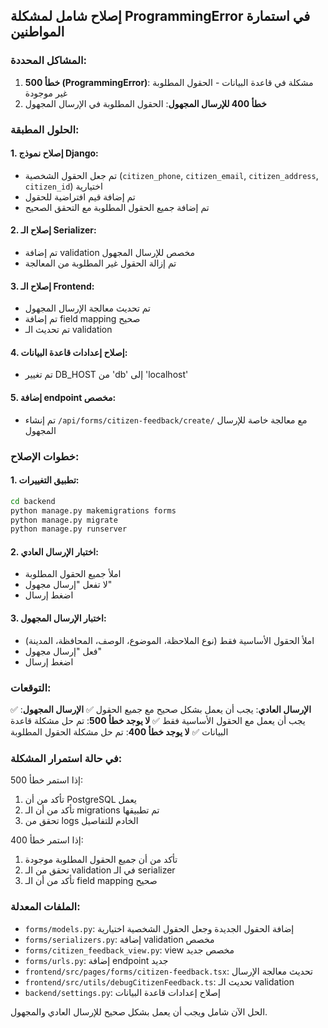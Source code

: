 ## إصلاح شامل لمشكلة ProgrammingError في استمارة المواطنين

### المشاكل المحددة:
1. **خطأ 500 (ProgrammingError)**: مشكلة في قاعدة البيانات - الحقول المطلوبة غير موجودة
2. **خطأ 400 للإرسال المجهول**: الحقول المطلوبة في الإرسال المجهول

### الحلول المطبقة:

#### 1. إصلاح نموذج Django:
- تم جعل الحقول الشخصية (`citizen_phone`, `citizen_email`, `citizen_address`, `citizen_id`) اختيارية
- تم إضافة قيم افتراضية للحقول
- تم إضافة جميع الحقول المطلوبة مع التحقق الصحيح

#### 2. إصلاح الـ Serializer:
- تم إضافة validation مخصص للإرسال المجهول
- تم إزالة الحقول غير المطلوبة من المعالجة

#### 3. إصلاح الـ Frontend:
- تم تحديث معالجة الإرسال المجهول
- تم إضافة field mapping صحيح
- تم تحديث الـ validation

#### 4. إصلاح إعدادات قاعدة البيانات:
- تم تغيير DB_HOST من 'db' إلى 'localhost'

#### 5. إضافة endpoint مخصص:
- تم إنشاء `/api/forms/citizen-feedback/create/` مع معالجة خاصة للإرسال المجهول

### خطوات الإصلاح:

#### 1. تطبيق التغييرات:
```bash
cd backend
python manage.py makemigrations forms
python manage.py migrate
python manage.py runserver
```

#### 2. اختبار الإرسال العادي:
- املأ جميع الحقول المطلوبة
- لا تفعل "إرسال مجهول"
- اضغط إرسال

#### 3. اختبار الإرسال المجهول:
- املأ الحقول الأساسية فقط (نوع الملاحظة، الموضوع، الوصف، المحافظة، المدينة)
- فعل "إرسال مجهول"
- اضغط إرسال

### التوقعات:
✅ **الإرسال العادي**: يجب أن يعمل بشكل صحيح مع جميع الحقول
✅ **الإرسال المجهول**: يجب أن يعمل مع الحقول الأساسية فقط
✅ **لا يوجد خطأ 500**: تم حل مشكلة قاعدة البيانات
✅ **لا يوجد خطأ 400**: تم حل مشكلة الحقول المطلوبة

### في حالة استمرار المشكلة:
إذا استمر خطأ 500:
1. تأكد من أن PostgreSQL يعمل
2. تأكد من أن الـ migrations تم تطبيقها
3. تحقق من logs الخادم للتفاصيل

إذا استمر خطأ 400:
1. تأكد من أن جميع الحقول المطلوبة موجودة
2. تحقق من الـ validation في الـ serializer
3. تأكد من أن الـ field mapping صحيح

### الملفات المعدلة:
- `forms/models.py`: إضافة الحقول الجديدة وجعل الحقول الشخصية اختيارية
- `forms/serializers.py`: إضافة validation مخصص
- `forms/citizen_feedback_view.py`: view مخصص جديد
- `forms/urls.py`: إضافة endpoint جديد
- `frontend/src/pages/forms/citizen-feedback.tsx`: تحديث معالجة الإرسال
- `frontend/src/utils/debugCitizenFeedback.ts`: تحديث الـ validation
- `backend/settings.py`: إصلاح إعدادات قاعدة البيانات

الحل الآن شامل ويجب أن يعمل بشكل صحيح للإرسال العادي والمجهول.
